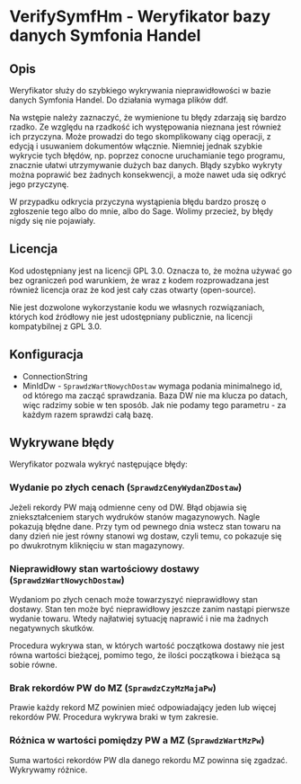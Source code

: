 # VerifySymfHm - Weryfikator bazy danych Symfonia Handel

## Opis

Weryfikator służy do szybkiego wykrywania nieprawidłowości
w bazie danych Symfonia Handel. Do działania wymaga plików
ddf.

Na wstępie należy zaznaczyć, że wymienione tu błędy zdarzają
się bardzo rzadko. Ze względu na rzadkość ich występowania
nieznana jest również ich przyczyna. Może prowadzi do tego
skomplikowany ciąg operacji, z edycją i usuwaniem dokumentów
włącznie. Niemniej jednak szybkie wykrycie tych błędów,
np. poprzez conocne uruchamianie tego programu,
znacznie ułatwi utrzymywanie dużych baz danych.
Błądy szybko wykryty można poprawić bez żadnych konsekwencji,
a może nawet uda się odkryć jego przyczynę.

W przypadku odkrycia przyczyna wystąpienia błędu bardzo
proszę o zgłoszenie tego albo do mnie, albo do Sage.
Wolimy przecież, by błędy nigdy się nie pojawiały.

## Licencja

Kod udostępniany jest na licencji GPL 3.0.
Oznacza to, że można używać go bez ograniczeń
pod warunkiem, że wraz z kodem rozprowadzana jest również
licencja oraz że kod jest cały czas otwarty (open-source).

Nie jest dozwolone wykorzystanie kodu we własnych rozwiązaniach,
których kod źródłowy nie jest udostępniany publicznie,
na licencji kompatybilnej z GPL 3.0.

## Konfiguracja

* ConnectionString
* MinIdDw - `SprawdzWartNowychDostaw` wymaga podania minimalnego
  id, od którego ma zacząć sprawdzania. Baza DW nie ma klucza
  po datach, więc radzimy sobie w ten sposób.
  Jak nie podamy tego parametru - za każdym razem sprawdzi
  całą bazę.

## Wykrywane błędy

Weryfikator pozwala wykryć następujące błędy:

### Wydanie po złych cenach (`SprawdzCenyWydanZDostaw`)

Jeżeli rekordy PW mają odmienne ceny od DW.
Błąd objawia się zniekształceniem starych wydruków
stanów magazynowych. Nagle pokazują błędne dane.
Przy tym od pewnego dnia wstecz stan towaru
na dany dzień nie jest równy stanowi wg dostaw, czyli
temu, co pokazuje się po dwukrotnym kliknięciu w stan
magazynowy.

### Nieprawidłowy stan wartościowy dostawy (`SprawdzWartNowychDostaw`)

Wydaniom po złych cenach może towarzyszyć nieprawidłowy
stan dostawy. Stan ten może być nieprawidłowy jeszcze
zanim nastąpi pierwsze wydanie towaru. Wtedy najłatwiej
sytuację naprawić i nie ma żadnych negatywnych skutków.

Procedura wykrywa stan, w których wartość początkowa dostawy
nie jest równa wartości bieżącej, pomimo tego, że ilości
początkowa i bieżąca są sobie równe.

### Brak rekordów PW do MZ (`SprawdzCzyMzMajaPw`)

Prawie każdy rekord MZ powinien mieć odpowiadający jeden
lub więcej rekordów PW. Procedura wykrywa braki w tym zakresie.

### Różnica w wartości pomiędzy PW a MZ (`SprawdzWartMzPw`)

Suma wartości rekordów PW dla danego rekordu MZ powinna się zgadzać.
Wykrywamy różnice.
